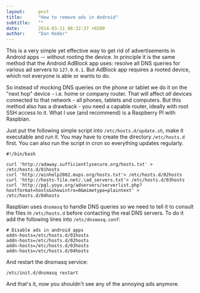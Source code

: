 ```yaml
---
layout:     post
title:      "How to remove ads in Android"
subtitle:   ""
date:       2014-03-11 08:32:37 +0200
author:     "Dan Keder"
---
```


This is a very simple yet effective way to get rid of advertisements
in Android apps -- without rooting the device. In principle it is the
same method that the Android AdBlock app uses: resolve all DNS queries for
various ad servers to `127.0.0.1`. But AdBlock app requires a rooted device, which
not everyone is able or wants to do.

So instead of mocking DNS queries on the phone or tablet we do it on the "next
hop" device - i.e. home or company router. That will affect *all* devices
connected to that network - all phones, tablets and computers. But this method
also has a drawback - you need a capable router, ideally with root SSH access to
it. What I use (and recommend) is a Raspberry PI with Raspbian.

Just put the following simple script into `/etc/hosts.d/update.sh`, make it executable and run it. You
may have to create the directory `/etc/hosts.d` first. You can also run the script in cron so everything updates regularly.

    #!/bin/bash

    curl 'http://adaway.sufficientlysecure.org/hosts.txt' > /etc/hosts.d/01hosts
    curl 'http://winhelp2002.mvps.org/hosts.txt'> /etc/hosts.d/02hosts
    curl 'http://hosts-file.net/.\ad_servers.txt'> /etc/hosts.d/03hosts
    curl 'http://pgl.yoyo.org/adservers/serverlist.php?hostformat=hosts&showintro=0&mimetype=plaintext' > /etc/hosts.d/04hosts


Raspbian uses `dnsmasq` to handle DNS queries so we need to tell it to consult
the files in `/etc/hosts.d` before contacting the real DNS servers. To do it add
the following lines into `/etc/dnsmasq.conf`:

    # Disable ads in android apps
    addn-hosts=/etc/hosts.d/01hosts
    addn-hosts=/etc/hosts.d/02hosts
    addn-hosts=/etc/hosts.d/03hosts
    addn-hosts=/etc/hosts.d/04hosts

And restart the dnsmasq service:

    /etc/init.d/dnsmasq restart

And that's it, now you shouldn't see any of the annoying ads anymore.
